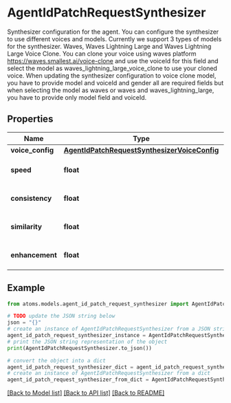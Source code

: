 # AgentIdPatchRequestSynthesizer

Synthesizer configuration for the agent. You can configure the synthesizer to use different voices and models. Currently we support 3 types of models for the synthesizer. Waves, Waves Lightning Large and Waves Lightning Large Voice Clone. You can clone your voice using waves platform https://waves.smallest.ai/voice-clone and use the voiceId for this field and select the model as waves_lightning_large_voice_clone to use your cloned voice. When updating the synthesizer configuration to voice clone model, you have to provide model and voiceId and gender all are required fields but when selecting the model as waves or waves and waves_lightning_large, you have to provide only model field and voiceId.

## Properties

Name | Type | Description | Notes
------------ | ------------- | ------------- | -------------
**voice_config** | [**AgentIdPatchRequestSynthesizerVoiceConfig**](AgentIdPatchRequestSynthesizerVoiceConfig.md) |  | [optional] 
**speed** | **float** |  | [optional] [default to 1.2]
**consistency** | **float** |  | [optional] [default to 0.5]
**similarity** | **float** |  | [optional] [default to 0]
**enhancement** | **float** |  | [optional] [default to 1]

## Example

```python
from atoms.models.agent_id_patch_request_synthesizer import AgentIdPatchRequestSynthesizer

# TODO update the JSON string below
json = "{}"
# create an instance of AgentIdPatchRequestSynthesizer from a JSON string
agent_id_patch_request_synthesizer_instance = AgentIdPatchRequestSynthesizer.from_json(json)
# print the JSON string representation of the object
print(AgentIdPatchRequestSynthesizer.to_json())

# convert the object into a dict
agent_id_patch_request_synthesizer_dict = agent_id_patch_request_synthesizer_instance.to_dict()
# create an instance of AgentIdPatchRequestSynthesizer from a dict
agent_id_patch_request_synthesizer_from_dict = AgentIdPatchRequestSynthesizer.from_dict(agent_id_patch_request_synthesizer_dict)
```
[[Back to Model list]](../README.md#documentation-for-models) [[Back to API list]](../README.md#documentation-for-api-endpoints) [[Back to README]](../README.md)



